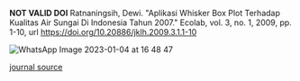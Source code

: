 **NOT VALID DOI**
Ratnaningsih, Dewi. "Aplikasi Whisker Box Plot Terhadap Kualitas Air Sungai Di Indonesia Tahun 2007." Ecolab, vol. 3, no. 1, 2009, pp. 1-10, url https://doi.org/10.20886/jklh.2009.3.1.1-10

![WhatsApp Image 2023-01-04 at 16 48 47](https://user-images.githubusercontent.com/64761659/210662815-b3a60387-2733-45a4-8f4c-750303b96439.jpeg)

[journal source](https://www.neliti.com/publications/280277/aplikasi-whisker-box-plot-terhadap-kualitas-air-sungai-di-indonesia-tahun-2007#cite)
